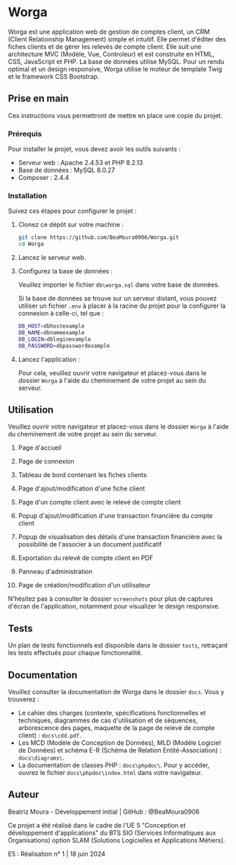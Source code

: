 # Worga

Worga est une application web de gestion de comptes client, un CRM (Client Relationship Management) simple et intuitif. Elle permet d'éditer des fiches clients et de gérer les relevés de compte client. Elle suit une architecture MVC (Modèle, Vue, Controleur) et est construite en HTML, CSS, JavaScript et PHP. La base de données utilise MySQL. Pour un rendu optimal et un design responsive, Worga utilise le moteur de template Twig et le framework CSS Bootstrap.

## Prise en main

Ces instructions vous permettront de mettre en place une copie du projet.

### Prérequis

Pour installer le projet, vous devez avoir les outils suivants :

- Serveur web : Apache 2.4.53 et PHP 8.2.13
- Base de données : MySQL 8.0.27
- Composer : 2.4.4

### Installation

Suivez ces étapes pour configurer le projet :

1. Clonez ce dépôt sur votre machine :

    ```bash
    git clone https://github.com/BeaMoura0906/Worga.git
    cd Worga
    ```

2. Lancez le serveur web.

3. Configurez la base de données :

    Veuillez importer le fichier `db\worga.sql` dans votre base de données.

    Si la base de données se trouve sur un serveur distant, vous pouvez utiliser un fichier `.env` à placer à la racine du projet pour la configurer la connexion à celle-ci, tel que :

    ```bash 
    DB_HOST=dbhostexample
    DB_NAME=dbnameexample
    DB_LOGIN=dbloginexample
    DB_PASSWORD=dbpasswordexample
    ```

4. Lancez l'application :

    Pour cela, veuillez ouvrir votre navigateur et placez-vous dans le dossier `Worga` à l'aide du cheminement de votre projet au sein du serveur. 

## Utilisation

Veuillez ouvrir votre navigateur et placez-vous dans le dossier `Worga` à l'aide du cheminement de votre projet au sein du serveur.

1. Page d'accueil

2. Page de connexion

3. Tableau de bord contenant les fiches clients

4. Page d'ajout/modification d'une fiche client

5. Page d'un compte client avec le relevé de compte client

6. Popup d'ajout/modification d'une transaction financière du compte client

7. Popup de visualisation des détails d'une transaction financière avec la possibilité de l'associer à un document justificatif

8. Exportation du relevé de compte client en PDF

9. Panneau d'administration

10. Page de création/modification d'un utilisateur


N'hésitez pas à consulter le dossier `screenshots` pour plus de captures d'écran de l'application, notamment pour visualizer le design responsive.

## Tests

Un plan de tests fonctionnels est disponible dans le dossier `tests`, retraçant les tests effectués pour chaque fonctionnalité.

## Documentation

Veuillez consulter la documentation de Worga dans le dossier `docs`. Vous y trouverez :

- Le cahier des charges (contexte, spécifications fonctionnelles et techniques, diagrammes de cas d'utilisation et de séquences, arborescence des pages, maquette de la page de relevé de compte client) : `docs\cdd.pdf`.
- Les MCD (Modéle de Conception de Données), MLD (Modéle Logiciel de Données) et schéma E-R (Schéma de Relation Entité-Association) : `docs\diagrams\`.
- La documentation de classes PHP : `docs\phpdoc\`. Pour y accéder, ouvrez le fichier `docs\phpdoc\index.html` dans votre navigateur. 

## Auteur

Beatriz Moura - Développement initial | GitHub : @BeaMoura0906

Ce projet a été réalisé dans le cadre de l'UE 5 "Conception et développement d'applications" du BTS SIO (Services Informatiques aux Organisations) option SLAM (Solutions Logicielles et Applications Métiers). 

E5 : Réalisation n° 1 | 18 juin 2024
